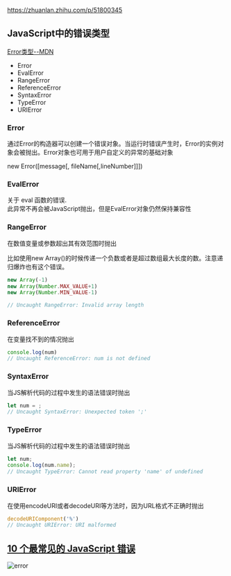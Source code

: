 https://zhuanlan.zhihu.com/p/51800345

## JavaScript中的错误类型
[Error类型--MDN](https://developer.mozilla.org/zh-CN/docs/Web/JavaScript/Reference/Global_Objects/Error)

* Error
* EvalError
* RangeError
* ReferenceError
* SyntaxError
* TypeError
* URIError

### Error
通过Error的构造器可以创建一个错误对象。当运行时错误产生时，Error的实例对象会被抛出。Error对象也可用于用户自定义的异常的基础对象

new Error([message[, fileName[,lineNumber]]])

### EvalError

关于 eval 函数的错误.  
此异常不再会被JavaScript抛出，但是EvalError对象仍然保持兼容性

### RangeError

在数值变量或参数超出其有效范围时抛出

比如使用new Array()的时候传递一个负数或者是超过数组最大长度的数。注意递归爆炸也有这个错误。

```js
new Array(-1)
new Array(Number.MAX_VALUE+1)
new Array(Number.MIN_VALUE-1)

// Uncaught RangeError: Invalid array length
```

### ReferenceError

在变量找不到的情况抛出

```js
console.log(num)
// Uncaught ReferenceError: num is not defined
```

### SyntaxError

当JS解析代码的过程中发生的语法错误时抛出
```js
let num = ;
// Uncaught SyntaxError: Unexpected token ';'
```

### TypeError

当JS解析代码的过程中发生的语法错误时抛出
```js
let num;
console.log(num.name);
// Uncaught TypeError: Cannot read property 'name' of undefined
```

### URIError

在使用encodeURI或者decodeURI等方法时，因为URL格式不正确时抛出

```js
decodeURIComponent('%')
// Uncaught URIError: URI malformed
```

## [10 个最常见的 JavaScript 错误](https://juejin.im/post/6844903872155090952)

![error](/img/javascript-error-graph.png)

## 
